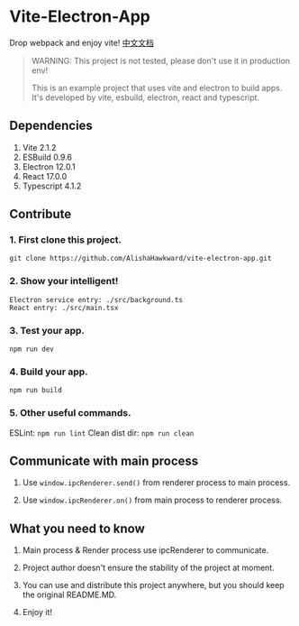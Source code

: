 # Vite-Electron-App

Drop webpack and enjoy vite! [中文文档](https://github.com/AlishaHawkward/vite-electron-app/blob/master/READMECN.MD)

> WARNING: This project is not tested, please don't use it in production env!  
> 
> This is an example project that uses vite and electron to build apps. It's developed by vite, esbuild, electron, react and typescript.

## Dependencies

1. Vite 2.1.2
2. ESBuild 0.9.6
3. Electron 12.0.1
4. React 17.0.0
5. Typescript 4.1.2

## Contribute

### 1. First clone this project.
```
git clone https://github.com/AlishaHawkward/vite-electron-app.git
```

### 2. Show your intelligent!
```
Electron service entry: ./src/background.ts
React entry: ./src/main.tsx
```

### 3. Test your app.
```
npm run dev
```

### 4. Build your app.
```
npm run build
```

### 5. Other useful commands.
ESLint: `npm run lint`
Clean dist dir: `npm run clean`

## Communicate with main process

1. Use `window.ipcRenderer.send()` from renderer process to main process.

2. Use `window.ipcRenderer.on()` from main process to renderer process.

## What you need to know

1. Main process & Render process use ipcRenderer to communicate.

2. Project author doesn't ensure the stability of the project at moment.

3. You can use and distribute this project anywhere, but you should keep the original README.MD.

4. Enjoy it!
